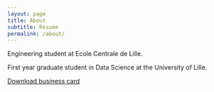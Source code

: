 ```yaml
---
layout: page
title: About
subtitle: Resume
permalink: /about/
---
```


Engineering student at Ecole Centrale de Lille.


First year graduate student in Data Science at the University of Lille.

[Download business card](https://github.com/OlitHub/BusinessCard/releases/download/v1.4/card.pdf "download")

